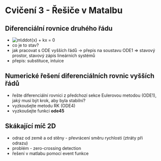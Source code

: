 ﻿# Cvičení 3 - Řešiče v Matalbu

## Diferenciální rovnice druhého řádu
* ![m\ddot{x} + kx = 0](https://render.githubusercontent.com/render/math?math=m%5Cddot%7Bx%7D%20%2B%20kx%20%3D%200)
* co je to stav?
* jak pracovat s ODE vyšších řádů -> přepis na soustavu ODE1 => stavový prostor, stavový zápis lineárních systémů
* přepis: substituce, intuice

## Numerické řešení diferenciálních rovnic vyšších řádů
* řešte diferenciální rovnici z předchozí sekce Eulerovou metodou (ODE1), jaký musí být krok, aby byla stabilní?
* vyzkoušejte metodu RK (ODE4)
* vyzkoušejte funkci **ode45**

## Skákající míč 2D
* odraz od země a od stěny - převrácení směru rychlosti (ztráty při odrazu)
* problém - zero-crossing detection
* řešení v matlabu pomocí event funkce
